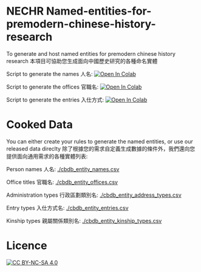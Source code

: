 # NECHR Named-entities-for-premodern-chinese-history-research 
To generate and host named entities for premodern chinese history research 本項目可協助您生成面向中國歷史研究的各種命名實體

Script to generate the names 人名: [![Open In Colab](https://colab.research.google.com/assets/colab-badge.svg)](https://colab.research.google.com/github/cbdb-project/named-entities-for-premodern-chinese-history-research/blob/master/scripts/generate_CBDB_name_entities.ipynb)

Script to generate the offices 官職名: [![Open In Colab](https://colab.research.google.com/assets/colab-badge.svg)](https://colab.research.google.com/github/cbdb-project/named-entities-for-premodern-chinese-history-research/blob/master/scripts/generate_CBDB_office_entities.ipynb)

Script to generate the entries 入仕方式: [![Open In Colab](https://colab.research.google.com/assets/colab-badge.svg)](https://colab.research.google.com/github/cbdb-project/named-entities-for-premodern-chinese-history-research/blob/master/scripts/generate_CBDB_entries_entities.ipynb)

# Cooked Data

You can either create your rules to generate the named entities, or use our released data direclty 除了根據您的需求自定義生成數據的條件外，我們還向您提供面向通用需求的各種實體列表:

Person names 人名: [./cbdb_entity_names.csv](https://github.com/cbdb-project/named-entities-for-premodern-chinese-history-research/blob/main/cbdb_entity_names.csv)

Office titles 官職名: [./cbdb_entity_offices.csv](https://github.com/cbdb-project/named-entities-for-premodern-chinese-history-research/blob/main/cbdb_entity_offices.csv)

Administration types 行政區劃類別名: [./cbdb_entity_address_types.csv](https://github.com/cbdb-project/named-entities-for-premodern-chinese-history-research/blob/main/cbdb_entity_address_types.csv)

Entry types 入仕方式名: [./cbdb_entity_entries.csv](https://github.com/cbdb-project/named-entities-for-premodern-chinese-history-research/blob/main/cbdb_entity_entries.csv)

Kinship types 親屬關係類別名: [./cbdb_entity_kinship_types.csv](https://github.com/cbdb-project/named-entities-for-premodern-chinese-history-research/blob/main/cbdb_entity_kinship_types.csv)

# Licence
[![CC BY-NC-SA 4.0][cc-by-nc-sa-shield]][cc-by-nc-sa]

[cc-by-nc-sa]: http://creativecommons.org/licenses/by-nc-sa/4.0/
[cc-by-nc-sa-shield]: https://img.shields.io/badge/License-CC%20BY--NC--SA%204.0-lightgrey.svg

